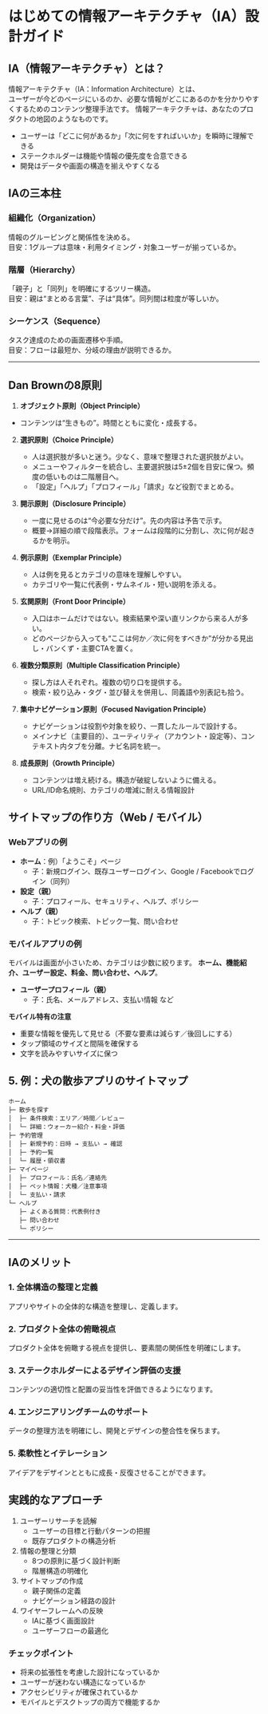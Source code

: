 # はじめての情報アーキテクチャ（IA）設計ガイド

## IA（情報アーキテクチャ）とは？
情報アーキテクチャ（IA：Information Architecture）とは、  
ユーザーが今どのページにいるのか、必要な情報がどこにあるのかを分かりやすくするためのコンテンツ整理手法です。
情報アーキテクチャは、あなたのプロダクトの地図のようなものです。

- ユーザーは「どこに何があるか」「次に何をすればいいか」を瞬時に理解できる
- ステークホルダーは機能や情報の優先度を合意できる
- 開発はデータや画面の構造を揃えやすくなる


## IAの三本柱
### 組織化（Organization）
情報のグルーピングと関係性を決める。  
目安：1グループは意味・利用タイミング・対象ユーザーが揃っているか。

### 階層（Hierarchy）
「親子」と「同列」を明確にするツリー構造。  
目安：親は“まとめる言葉”、子は“具体”。同列間は粒度が等しいか。

### シーケンス（Sequence）
タスク達成のための画面遷移や手順。  
目安：フローは最短か、分岐の理由が説明できるか。

---

## Dan Brownの8原則

1. **オブジェクト原則（Object Principle）**  
  - コンテンツは“生きもの”。時間とともに変化・成長する。  

2. **選択原則（Choice Principle）**  
   - 人は選択肢が多いと迷う。少なく、意味で整理された選択肢がよい。  
   - メニューやフィルターを統合し、主要選択肢は5±2個を目安に保つ。頻度の低いものは二階層目へ。  
   - 「設定」「ヘルプ」「プロフィール」「請求」など役割でまとめる。

3. **開示原則（Disclosure Principle）**  
   - 一度に見せるのは“今必要な分だけ”。先の内容は予告で示す。
   - 概要→詳細の順で段階表示。フォームは段階的に分割し、次に何が起きるかを明示。

4. **例示原則（Exemplar Principle）**  
   - 人は例を見るとカテゴリの意味を理解しやすい。  
   - カテゴリや一覧に代表例・サムネイル・短い説明を添える。  

5. **玄関原則（Front Door Principle）**  
   - 入口はホームだけではない。検索結果や深い直リンクから来る人が多い。  
   - どのページから入っても“ここは何か／次に何をすべきか”が分かる見出し・パンくず・主要CTAを置く。  

6. **複数分類原則（Multiple Classification Principle）**  
   - 探し方は人それぞれ。複数の切り口を提供する。  
   - 検索・絞り込み・タグ・並び替えを併用し、同義語や別表記も拾う。  

7. **集中ナビゲーション原則（Focused Navigation Principle）**  
   - ナビゲーションは役割や対象を絞り、一貫したルールで設計する。  
   - メインナビ（主要目的）、ユーティリティ（アカウント・設定等）、コンテキスト内タブを分離。ナビ名詞を統一。  

8. **成長原則（Growth Principle）**  
   - コンテンツは増え続ける。構造が破綻しないように備える。
   - URL/ID命名規則、カテゴリの増減に耐える情報設計


## サイトマップの作り方（Web / モバイル）

### Webアプリの例
- **ホーム**：例）「ようこそ」ページ  
  - 子：新規ログイン、既存ユーザーログイン、Google / Facebookでログイン（同列）
- **設定（親）**  
  - 子：プロフィール、セキュリティ、ヘルプ、ポリシー
- **ヘルプ（親）**  
  - 子：トピック検索、トピック一覧、問い合わせ
  
### モバイルアプリの例
モバイルは画面が小さいため、カテゴリは少数に絞ります。
**ホーム、機能紹介、ユーザー設定、料金、問い合わせ、ヘルプ**。

- **ユーザープロフィール（親）**  
  - 子：氏名、メールアドレス、支払い情報 など

**モバイル特有の注意**  
- 重要な情報を優先して見せる（不要な要素は減らす／後回しにする）  
- タップ領域のサイズと間隔を確保する  
- 文字を読みやすいサイズに保つ

## 5. 例：犬の散歩アプリのサイトマップ
```
ホーム
├─ 散歩を探す
│  ├─ 条件検索：エリア／時間／レビュー
│  └─ 詳細：ウォーカー紹介・料金・評価
├─ 予約管理
│  ├─ 新規予約：日時 → 支払い → 確認
│  ├─ 予約一覧
│  └─ 履歴・領収書
├─ マイページ
│  ├─ プロフィール：氏名／連絡先
│  ├─ ペット情報：犬種／注意事項
│  └─ 支払い・請求
└─ ヘルプ
   ├─ よくある質問：代表例付き
   ├─ 問い合わせ
   └─ ポリシー
```

---

## IAのメリット
### 1. 全体構造の整理と定義
アプリやサイトの全体的な構造を整理し、定義します。
### 2. プロダクト全体の俯瞰視点
プロダクト全体を俯瞰する視点を提供し、要素間の関係性を明確にします。
### 3. ステークホルダーによるデザイン評価の支援
コンテンツの適切性と配置の妥当性を評価できるようになります。
### 4. エンジニアリングチームのサポート
データの整理方法を明確にし、開発とデザインの整合性を保ちます。
### 5. 柔軟性とイテレーション
アイデアをデザインとともに成長・反復させることができます。

## 実践的なアプローチ
1. ユーザーリサーチを読解
   - ユーザーの目標と行動パターンの把握
   - 既存プロダクトの構造分析
2. 情報の整理と分類
   - 8つの原則に基づく設計判断
   - 階層構造の明確化
3. サイトマップの作成
   - 親子関係の定義
   - ナビゲーション経路の設計
4. ワイヤーフレームへの反映
   - IAに基づく画面設計
   - ユーザーフローの最適化
  
### チェックポイント
- 将来の拡張性を考慮した設計になっているか
- ユーザーが迷わない構造になっているか
- アクセシビリティが確保されているか
- モバイルとデスクトップの両方で機能するか

